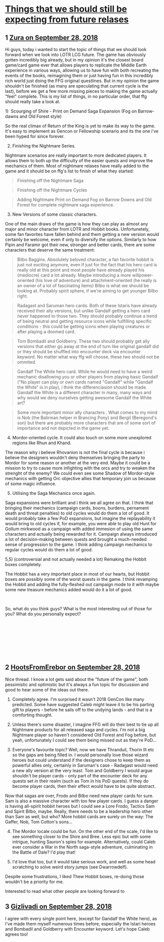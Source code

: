 # [Things that we should still be expecting from future relases](https://community.fantasyflightgames.com/topic/283645-things-that-we-should-still-be-expecting-from-future-relases/)

## 1 [Zura on September 28, 2018](https://community.fantasyflightgames.com/topic/283645-things-that-we-should-still-be-expecting-from-future-relases/?do=findComment&comment=3486558)

Hi guys, today i wanted to start the topic of things that we should look forward when we look into LOTR LCG future. The game has obviously gotten incredibly big already, but in my opinion it's the closest board game/card game ever that allows players to replicate the Middle Earth experience in various ways, allowing us to have fun with both recreating the events of the books, reimagining them or just having fun in this incredibly rich world just doing the FFG original questlines. But in my opinion the game shouldn't be finished (as many are speculating that current cycle is the last), before we get a few more missing pieces to making the game actually "feel" complete. This is my list of things, in no particular order, that ffg should really take a look at.

1)  Scourging of Shire - Print on Demand Saga Expansion (Fog on Barrow-dawns and Old Forest style)

So the real climax of Return of the King is yet to make its way to the game. It's easy to implement as Gencon or Fellowship scenario and its the one i've been hyped for since forever. 

2) Finishing the Nightmare Series.

Nightmare scenarios are really important to more dedicated players. It allows them to both up the difficulty of the easier quests and improve the mechanics of them. Most of nightmare relases have really added to the game and it should be on ffg's list to finish of what they started:

> Finishing off the Nightmare Saga

> Finishing off the Nightmare Cycles

> Adding Nightmare Print on Demand Fog on Barrow Downs and Old Forest for complete nightmare saga experience.

3) New Versions of some classic characters.

One of the main draws of the game is how they can play as almost any major and minor character from LOTR and Hobbit books. Unfortunetely, some fan favorites have fallen behind and them getting a new version would certainly be welcome, even if only to diversify the options. Similarly to how Pipin and Faramir got their new, stronger and better cards, there are some characters that deserve the same treatment:

> Bilbo Baggins. Absolutely beloved character, a fan favorite hobbit is just not exciting anymore, even if just for the fact that his hero card is really old at this point and most people have already played his (mediocre) card a lot already. Maybe introducing a more willpower-oriented (his love of adventure) and attachment-oriented (he really is an owner of a lot of fascinating items) Bilbo is what we should be looking at. Probably spirit sphere, if we're aiming to get younger Bilbo right.

> Radagast and Saruman hero cards. Both of these Istaris have already received their ally versions, but unlike Gandalf getting a hero card never happened to those two. They should probably continue a trend of being neutral and getting resource icons while fullfilling specific conditions - this could be getting icons when playing creatures or after playing a doomed card.

> Tom Bombadil and Goldberry. These two should probably get ally versions that either go away at the end of turn like original gandalf did or they should be shuffled into encounter deck via encounter keyword. No matter what way ffg will choose, these two should not be ommited.

> Gandalf The White hero card. While he would need to have a weird mechanic disallowing you or other players from playing basic Gandalf ("No player can play or own cards named "Gandalf" while "Gandalf the White" is in play), i think the differenciasion should be made. Gandalf the White is a different character in many, many ways and why would we deny ourselves getting awesome Gandalf the White art?

> Some more important minor ally characters . What comes to my mind is Nob (the Balirman helper in Brancing Pony) and Bergil (Beregond's son) but there are probably more characters that are of some sort of importance and not depicted in the game yet.

4) Mordor-oriented cycle. It could also touch on some more unexplored regions like Rhun and Khand.

The reason why i believe Rhovanion is not the final cycle is because i believe the designers wouldn't deny themselves bringing the party to Mordor for some reason or another at the very end. Maybe it could be a mission to try to cause more infighting with the orcs and try to weaken the strenght of the enemy? We could even see some Shadow of Mordor-style mechanics with getting Orc objective allies that temporary join us because of some magic influence.

5) Utilising the Saga Mechanics once again.

Saga expansions were brilliant and i think we all agree on that. I think that bringing their mechanics (campaign cards, boons, burdens, pernament death and threat penalties) to old cycles would do them a lot of good. It would probably take a few PoD expansions, but imagine the replayability it would bring to old cycles if, for example, you were able to play old Hunt for Gollum mirkwood as a campaign with added immesion of using the same characters and actually being rewarded for it. Campaign always introduced a lot of decision-making between quests and brought a much-needed sense of progression to the game. I think adding campaign mechanics to regular cycles would do them a lot of good.

5,5) (controversial and not actually needed a lot) Remaking the Hobbit boxes completely.

The Hobbit has a very important place in most of our hearts, but Hobbit boxes are possibly some of the worst quests in the game. I think revamping the Hobbit and adding the fully-fleshed out campaign mode to it with maybe some new treasure mechanics added would do it a lot of good.

 

So, what do you think guys? What is the most interesting out of those for you? What do you personally expect?

 

 

 

 

## 2 [HootsFromErebor on September 28, 2018](https://community.fantasyflightgames.com/topic/283645-things-that-we-should-still-be-expecting-from-future-relases/?do=findComment&comment=3486606)

Nice thread. I know a lot gets said about the "future of the game", both pessimistic and optimistic but it's always a fun topic for discussion and good to hear some of the ideas out there.

1) Completely agree. I'm surprised it wasn't 2018 GenCon like many predicted. Some have suggested Caleb might leave it to be his parting gift to players - before he sails off to the undying lands - and that is a comforting thought.

2) Unless there's some disaster, I imagine FFG will do their best to tie up all Nightmare products for all released saga and cycles. I'm not a big Nightmare player so haven't considered Old Forest and Fog before, but yeah, unfortunately I could see them being missed out as they're PoD...

3) Everyone's favourite topic? Well, now we have Thranduil, Thorin III etc so the gaps are being filled in. I would personally love those wizard heroes but could understand if the designers chose to keep them as powerful allies only, certainly in Saruman's case - Radagast would need a new ally version at the very least. Tom and Goldberry I would argue shouldn't be player cards - only part of the encounter deck for any quests set in their realm (such as Tom in his PoD quests). If they do become player cards, then their effect would have to be quite abstract.

Now that sagas are over, Frodo and Bilbo need new player cards for sure. Sam is also a massive character with too few player cards. I guess a danger is having all-spirit hobbit heroes but I could see a Lore Frodo, Tactics Sam and Spirit Bilbo, maybe. Really, there needs to be a leadership hero other than Sam as well, but who? More hobbit cards are surely on the way: The Gaffer, Nob, Tom Cotton's sons...

4) The Mordor locale could be fun. On the other end of the scale, I'd like to see something closer to the Shire and Bree. Less epic but with some intrigue, hunting Sauron's spies for example. Alternatively, could Caleb ever consider a War in the North saga-style adventure, culminating in the Battle of Dale? I'd play that!

5) I'd love that too, but it would take serious work, and well as some head scratching to solve weird story jumps (see Dwarrowdelf).

Despite some frustrations, I liked Thew Hobbit boxes, re-doing those wouldn't be a priority for me.

Interested to read what other people are looking forward to

## 3 [Gizlivadi on September 28, 2018](https://community.fantasyflightgames.com/topic/283645-things-that-we-should-still-be-expecting-from-future-relases/?do=findComment&comment=3486844)

I agree with every single point here, (except for Gandalf the White hero), as I've made them myself numerous times before, especially the Istari heroes and Bombadil and Goldberry with Encounter keyword. Let's hope Caleb agrees too!

